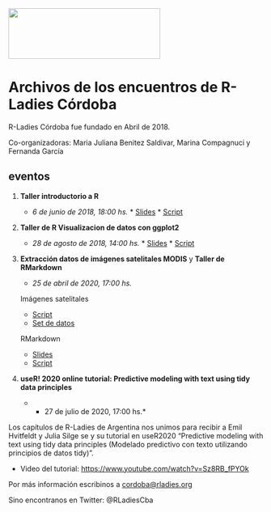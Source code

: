<img src="https://github.com/rladies/starter-kit/blob/master/logo/R-LadiesGlobal_RBG_online_LogoWithText_Horizontal.png" data-canonical-src="https://github.com/rladies/starter-kit/blob/master/logo/R-LadiesGlobal_RBG_online_LogoWithText_Horizontal.png" width="300" height="100" />

# Archivos de los encuentros de R-Ladies Córdoba


R-Ladies Córdoba fue fundado en Abril de 2018.

Co-organizadoras: Maria Juliana Benitez Saldivar, Marina Compagnuci y  Fernanda García 


##  eventos 
  1. **Taller introductorio a R**
      - *6 de junio de 2018, 18:00 hs.*
    * [Slides](https://github.com/rladies/meetup-presentations_cordoba/blob/master/R-Ladies_taller_introduccion.pdf)
    * [Script](https://github.com/rladies/meetup-presentations_cordoba/blob/master/taller%20intro%20R.R)

  2. **Taller de R Visualizacion de datos con ggplot2**
       - *28 de agosto de 2018, 14:00 hs.*
    * [Slides](https://github.com/rladies/meetup-presentations_cordoba/blob/master/visualizacion%20de%20datos%20con%20ggplot2/ggplot_presentacion.pdf)
    * [Script](https://github.com/rladies/meetup-presentations_cordoba/blob/master/visualizacion%20de%20datos%20con%20ggplot2/ggplot2_script.R)
  
  3. **Extracción datos de imágenes satelitales MODIS** y **Taller de RMarkdown**
       - *25 de abril de 2020, 17:00 hs.*
       
       Imágenes satelitales
              
       * [Script](https://github.com/rladies/meetup-presentations_cordoba/blob/master/2020-04-25%20meetup%20virtual%20en%20conjunto%20con%20RLadies%20Ush/Rladies-imagenes%20satelitales.R)
       * [Set de datos](https://github.com/rladies/meetup-presentations_cordoba/blob/master/2020-04-25%20meetup%20virtual%20en%20conjunto%20con%20RLadies%20Ush/ejemplo.csv)
       
       RMarkdown
       
       * [Slides](https://github.com/rladies/meetup-presentations_cordoba/blob/master/2020-04-25%20meetup%20virtual%20en%20conjunto%20con%20RLadies%20Ush/Taller%20de%20RMarkdown.pdf)
       * [Script](https://github.com/rladies/meetup-presentations_cordoba/blob/master/2020-04-25%20meetup%20virtual%20en%20conjunto%20con%20RLadies%20Ush/ejemplo%20rmd%20diamantes.Rmd)
       
   4. **useR! 2020 online tutorial: Predictive modeling with text using tidy data principles**
       
         - * 27 de julio de 2020, 17:00 hs.*
         
Los capítulos de R-Ladies de Argentina nos unimos para recibir a Emil Hvitfeldt y Julia Silge se y su tutorial en useR2020 “Predictive modeling with text using tidy data principles (Modelado predictivo con texto utilizando principios de datos tidy)”.


  * Video del tutorial: https://www.youtube.com/watch?v=Sz8RB_fPYOk 

       
Por más información escribinos a cordoba@rladies.org

Sino encontranos en Twitter: @RLadiesCba
